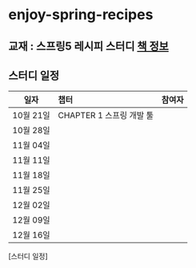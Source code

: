 # enjoy-spring-recipes

## 교재 : 스프링5 레시피 스터디 [책 정보](https://book.naver.com/bookdb/book_detail.nhn?bid=13911953)

## 스터디 일정

| 일자 | 챕터 | 참여자 |
| :---: | :--- | :---: |
|10월 21일| CHAPTER 1 스프링 개발 툴 | |
|10월 28일| | |
|11월 04일| | |
|11월 11일| | |
|11월 18일| | |
|11월 25일| | |
|12월 02일| | |
|12월 09일| | |
|12월 16일| | |
[스터디 일정]
